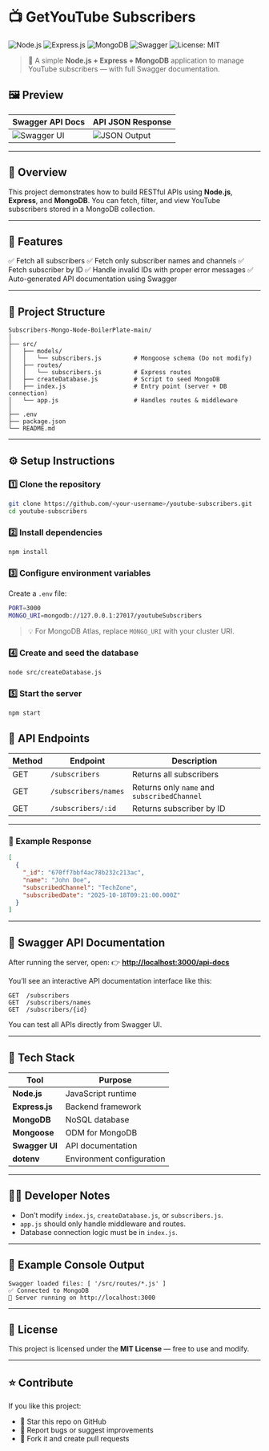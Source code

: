 # 📺 GetYouTube Subscribers

![Node.js](https://img.shields.io/badge/Node.js-18.x-brightgreen?logo=node.js\&logoColor=white)
![Express.js](https://img.shields.io/badge/Express.js-4.x-lightgrey?logo=express\&logoColor=white)
![MongoDB](https://img.shields.io/badge/MongoDB-6.x-brightgreen?logo=mongodb\&logoColor=white)
![Swagger](https://img.shields.io/badge/Swagger-API%20Docs-brightgreen?logo=swagger\&logoColor=white)
![License: MIT](https://img.shields.io/badge/License-MIT-yellow.svg)

> 🚀 A simple **Node.js + Express + MongoDB** application to manage YouTube subscribers — with full Swagger documentation.



## 🖼️ Preview

| Swagger API Docs                                                 | API JSON Response                                                                        |
| ---------------------------------------------------------------- | ---------------------------------------------------------------------------------------- |
| ![Swagger UI](https://swagger.io/assets/images/swagger_logo.svg) | ![JSON Output](https://upload.wikimedia.org/wikipedia/commons/c/c9/JSON_vector_logo.svg) |

---

## 🧠 Overview

This project demonstrates how to build RESTful APIs using **Node.js**, **Express**, and **MongoDB**.
You can fetch, filter, and view YouTube subscribers stored in a MongoDB collection.

---

## 🎯 Features

✅ Fetch all subscribers
✅ Fetch only subscriber names and channels
✅ Fetch subscriber by ID
✅ Handle invalid IDs with proper error messages
✅ Auto-generated API documentation using Swagger

---

## 🧩 Project Structure

```
Subscribers-Mongo-Node-BoilerPlate-main/
│
├── src/
│   ├── models/
│   │   └── subscribers.js         # Mongoose schema (Do not modify)
│   ├── routes/
│   │   └── subscribers.js         # Express routes
│   ├── createDatabase.js          # Script to seed MongoDB
│   ├── index.js                   # Entry point (server + DB connection)
│   └── app.js                     # Handles routes & middleware
│
├── .env
├── package.json
└── README.md
```

---

## ⚙️ Setup Instructions

### 1️⃣ Clone the repository

```bash
git clone https://github.com/<your-username>/youtube-subscribers.git
cd youtube-subscribers
```

### 2️⃣ Install dependencies

```bash
npm install
```

### 3️⃣ Configure environment variables

Create a `.env` file:

```bash
PORT=3000
MONGO_URI=mongodb://127.0.0.1:27017/youtubeSubscribers
```

> 💡 For MongoDB Atlas, replace `MONGO_URI` with your cluster URI.

### 4️⃣ Create and seed the database

```bash
node src/createDatabase.js
```

### 5️⃣ Start the server

```bash
npm start
```



## 🧪 API Endpoints

| Method | Endpoint             | Description                                 |
| ------ | -------------------- | ------------------------------------------- |
| GET    | `/subscribers`       | Returns all subscribers                     |
| GET    | `/subscribers/names` | Returns only `name` and `subscribedChannel` |
| GET    | `/subscribers/:id`   | Returns subscriber by ID                    |

---

### 🧾 Example Response

```json
[
  {
    "_id": "670ff7bbf4ac78b232c213ac",
    "name": "John Doe",
    "subscribedChannel": "TechZone",
    "subscribedDate": "2025-10-18T09:21:00.000Z"
  }
]
```

---

## 📘 Swagger API Documentation

After running the server, open:
👉 **[http://localhost:3000/api-docs](http://localhost:3000/api-docs)**

You’ll see an interactive API documentation interface like this:

```
GET  /subscribers
GET  /subscribers/names
GET  /subscribers/{id}
```

You can test all APIs directly from Swagger UI.

---

## 🧰 Tech Stack

| Tool           | Purpose                   |
| -------------- | ------------------------- |
| **Node.js**    | JavaScript runtime        |
| **Express.js** | Backend framework         |
| **MongoDB**    | NoSQL database            |
| **Mongoose**   | ODM for MongoDB           |
| **Swagger UI** | API documentation         |
| **dotenv**     | Environment configuration |

---

## 🧑‍💻 Developer Notes

* Don’t modify `index.js`, `createDatabase.js`, or `subscribers.js`.
* `app.js` should only handle middleware and routes.
* Database connection logic must be in `index.js`.

---

## 🏁 Example Console Output

```
Swagger loaded files: [ '/src/routes/*.js' ]
✅ Connected to MongoDB
🚀 Server running on http://localhost:3000
```

---

## 📄 License

This project is licensed under the **MIT License** — free to use and modify.

---

## ⭐ Contribute

If you like this project:

* 🌟 Star this repo on GitHub
* 🐛 Report bugs or suggest improvements
* 🔧 Fork it and create pull requests

